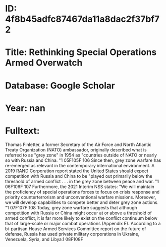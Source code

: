 # ID: 4f8b45adfc87467da11a8dac2f37bf72
# Title: Rethinking Special Operations Armed Overwatch
# Database: Google Scholar
# Year: nan
# Fulltext:
Thomas Finletter, a former Secretary of the Air Force and North Atlantic Treaty Organization (NATO) ambassador, originally described what is referred to as "grey zone" in 1954 as "countries outside of NATO or nearly so with Russia and China.
"1 05F105F 106 Since then, grey zone warfare has re-emerged as relevant in the contemporary international environment.
A 2019 RAND Corporation report stated the United States should expect competition with Russia and China to be "played out primarily below the threshold of armed conflict . . .
in the grey zone between peace and war.
"1 06F106F 107 Furthermore, the 2021 Interim NSS states: "We will maintain the proficiency of special operations forces to focus on crisis response and priority counterterrorism and unconventional warfare missions.
Moreover, we will develop capabilities to compete better and deter grey zone actions.
"1 07F107F 108 Today, grey zone warfare suggests that although competition with Russia or China might occur at or above a threshold of armed conflict, it is far more likely to exist on the conflict continuum below that of large-scale or major combat operations (Appendix E).
According to a bi-partisan House Armed Services Committee report on the future of defense, Russia has used private military corporations in Ukraine, Venezuela, Syria, and Libya.1 08F108F